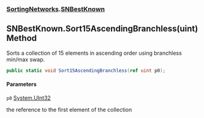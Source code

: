 ### [SortingNetworks](SortingNetworks.md 'SortingNetworks').[SNBestKnown](SortingNetworks.SNBestKnown.md 'SortingNetworks.SNBestKnown')

## SNBestKnown.Sort15AscendingBranchless(uint) Method

Sorts a collection of 15 elements in ascending order using branchless min/max swap.

```csharp
public static void Sort15AscendingBranchless(ref uint p0);
```
#### Parameters

<a name='SortingNetworks.SNBestKnown.Sort15AscendingBranchless(uint).p0'></a>

`p0` [System.UInt32](https://docs.microsoft.com/en-us/dotnet/api/System.UInt32 'System.UInt32')

the reference to the first element of the collection